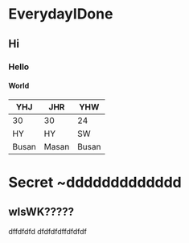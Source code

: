 # EverydayIDone

## Hi

### Hello

#### World

| YHJ | JHR | YHW |
|-----|-----|-----|
|30   |30   |24   |
|HY   |HY   |SW   |
|Busan|Masan|Busan|

# Secret ~ddddddddddddd

## wlsWK?????
dffdfdfd
dfdfdfdffdfdfdf
